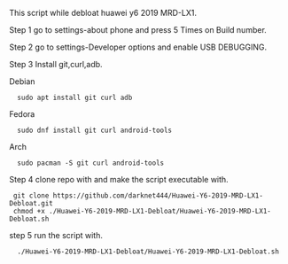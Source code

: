 This script while debloat huawei y6 2019 MRD-LX1.

Step 1 go to settings-about phone and press 5 Times on Build number.

Step 2 go to settings-Developer options and enable USB DEBUGGING.

Step 3 Install git,curl,adb.
   
Debian
      
      sudo apt install git curl adb
Fedora 
      
      sudo dnf install git curl android-tools
Arch 
      
      sudo pacman -S git curl android-tools

Step 4 clone repo with and make the script executable with.

     git clone https://github.com/darknet444/Huawei-Y6-2019-MRD-LX1-Debloat.git
     chmod +x ./Huawei-Y6-2019-MRD-LX1-Debloat/Huawei-Y6-2019-MRD-LX1-Debloat.sh 

step 5 run the script with. 
            
      ./Huawei-Y6-2019-MRD-LX1-Debloat/Huawei-Y6-2019-MRD-LX1-Debloat.sh 
